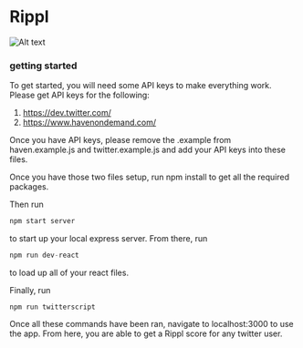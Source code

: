 # Rippl
![Alt text](/public/img/screen?raw=true)
### getting started
To get started, you will need some API keys to make everything work.  Please get API keys for the following:

1. https://dev.twitter.com/
2. https://www.havenondemand.com/

Once you have API keys, please remove the .example from haven.example.js and twitter.example.js and add your API keys into these files.

Once you have those two files setup, run npm install to get all the required packages.

Then run 
```javascript
npm start server
```
to start up your local express server.  From there, run 
```javascript
npm run dev-react
```
to load up all of your react files.

Finally, run 
```javascrit
npm run twitterscript
```
Once all these commands have been ran, navigate to localhost:3000 to use the app.  From here, you are able to get a Rippl score for any twitter user.